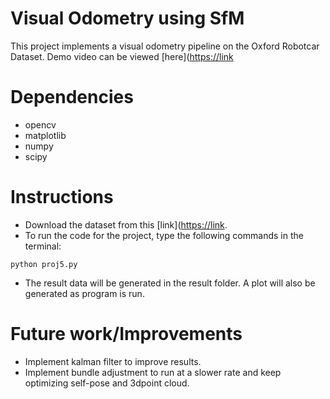 # Visual Odometry using SfM

This project implements a visual odometry pipeline on the Oxford Robotcar Dataset. Demo video can be viewed [here]([https://link](https://drive.google.com/file/d/1PHvL80Kd2P5Srsl9RrBpmU_2RR0EHPnn/view?usp=sharing)

# Dependencies
- opencv
- matplotlib
- numpy
- scipy

# Instructions
- Download the dataset from this [link]([https://link](https://drive.google.com/drive/folders/1f2xHP_l8croofUL_G5RZKmJo2YE9spx9).
- To run the code for the project, type the following commands in the terminal:
```
python proj5.py
```
- The result data will be generated in the result folder. A plot will also be generated as program is run.

# Future work/Improvements
- Implement kalman filter to improve results.
- Implement bundle adjustment to run at a slower rate and keep optimizing self-pose and 3dpoint cloud.
